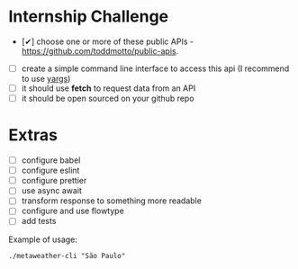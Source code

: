 # Internship Challenge

- [&#10004;] choose one or more of these public APIs - https://github.com/toddmotto/public-apis.
- [ ] create a simple command line interface to access this api (I recommend to use [yargs](https://github.com/yargs/yargs))
- [ ] it should use **fetch** to request data from an API
- [ ] it should be open sourced on your github repo

# Extras
- [ ] configure babel
- [ ] configure eslint
- [ ] configure prettier
- [ ] use async await
- [ ] transform response to something more readable
- [ ] configure and use flowtype
- [ ] add tests

Example of usage:

`./metaweather-cli "São Paulo"`
